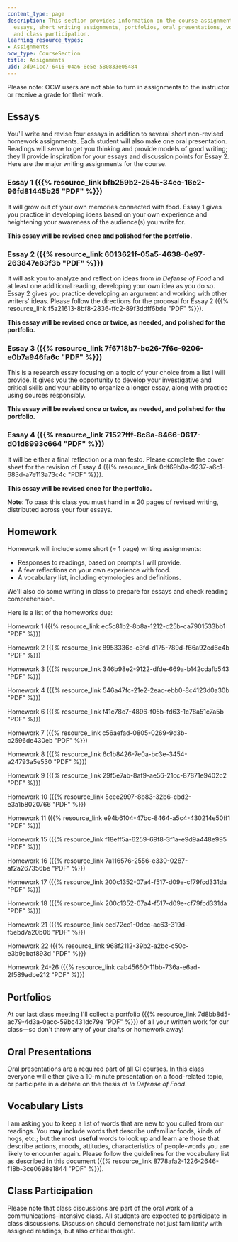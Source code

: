 ```yaml
---
content_type: page
description: This section provides information on the course assignments, including
  essays, short writing assignments, portfolios, oral presentations, vocabulary lsits,
  and class participation.
learning_resource_types:
- Assignments
ocw_type: CourseSection
title: Assignments
uid: 3d941cc7-6416-04a6-8e5e-580833e05484
---
```


Please note: OCW users are not able to turn in assignments to the instructor or receive a grade for their work.

Essays
------

You'll write and revise four essays in addition to several short non-revised homework assignments. Each student will also make one oral presentation. Readings will serve to get you thinking and provide models of good writing; they'll provide inspiration for your essays and discussion points for Essay 2. Here are the major writing assignments for the course.

### Essay 1 ({{% resource_link bfb259b2-2545-34ec-16e2-96fd81445b25 "PDF" %}})

It will grow out of your own memories connected with food. Essay 1 gives you practice in developing ideas based on your own experience and heightening your awareness of the audience(s) you write for.

**This essay will be revised once and polished for the portfolio.**

### Essay 2 ({{% resource_link 6013621f-05a5-4638-0e97-263847e83f3b "PDF" %}})

It will ask you to analyze and reflect on ideas from _In_ _Defense of Food_ and at least one additional reading, developing your own idea as you do so. Essay 2 gives you practice developing an argument and working with other writers' ideas. Please follow the directions for the proposal for Essay 2 ({{% resource_link f5a21613-8bf8-2836-ffc2-89f3ddff6bde "PDF" %}}).

**This essay will be revised once or twice, as needed, and polished for the portfolio.**

### Essay 3 ({{% resource_link 7f6718b7-bc26-7f6c-9206-e0b7a946fa6c "PDF" %}})

This is a research essay focusing on a topic of your choice from a list I will provide. It gives you the opportunity to develop your investigative and critical skills and your ability to organize a longer essay, along with practice using sources responsibly.

**This essay will be revised once or twice, as needed, and polished for the portfolio.**

### Essay 4 ({{% resource_link 71527fff-8c8a-8466-0617-d01d8993c664 "PDF" %}})

It will be either a final reflection or a manifesto. Please complete the cover sheet for the revision of Essay 4 ({{% resource_link 0df69b0a-9237-a6c1-683d-a7e113a73c4c "PDF" %}}).

**This essay will be revised once for the portfolio.**

**Note**: To pass this class you must hand in ≥ 20 pages of revised writing, distributed across your four essays.

Homework
--------

Homework will include some short (≈ 1 page) writing assignments:

*   Responses to readings, based on prompts I will provide.
*   A few reflections on your own experience with food.
*   A vocabulary list, including etymologies and definitions.

We'll also do some writing in class to prepare for essays and check reading comprehension.

Here is a list of the homeworks due:

Homework 1 ({{% resource_link ec5c81b2-8b8a-1212-c25b-ca7901533bb1 "PDF" %}})

Homework 2 ({{% resource_link 8953336c-c3fd-d175-789d-f66a92ed6e4b "PDF" %}})

Homework 3 ({{% resource_link 346b98e2-9122-dfde-669a-b142cdafb543 "PDF" %}})

Homework 4 ({{% resource_link 546a47fc-21e2-2eac-ebb0-8c4123d0a30b "PDF" %}})

Homework 6 ({{% resource_link f41c78c7-4896-f05b-fd63-1c78a51c7a5b "PDF" %}})

Homework 7 ({{% resource_link c56aefad-0805-0269-9d3b-c2596de430eb "PDF" %}})

Homework 8 ({{% resource_link 6c1b8426-7e0a-bc3e-3454-a24793a5e530 "PDF" %}})

Homework 9 ({{% resource_link 29f5e7ab-8af9-ae56-21cc-87871e9402c2 "PDF" %}})

Homework 10 ({{% resource_link 5cee2997-8b83-32b6-cbd2-e3a1b8020766 "PDF" %}})

Homework 11 ({{% resource_link e94b6104-47bc-8464-a5c4-430214e50ff1 "PDF" %}})

Homework 15 ({{% resource_link f18eff5a-6259-69f8-3f1a-e9d9a448e995 "PDF" %}})

Homework 16 ({{% resource_link 7a116576-2556-e330-0287-af2a267356be "PDF" %}})

Homework 17 ({{% resource_link 200c1352-07a4-f517-d09e-cf79fcd331da "PDF" %}})

Homework 18 ({{% resource_link 200c1352-07a4-f517-d09e-cf79fcd331da "PDF" %}})

Homework 21 ({{% resource_link ced72ce1-0dcc-ac63-319d-f5ebd7a20b06 "PDF" %}})

Homework 22 ({{% resource_link 968f2112-39b2-a2bc-c50c-e3b9abaf893d "PDF" %}})

Homework 24-26 ({{% resource_link cab45660-11bb-736a-e6ad-2f589adbe212 "PDF" %}})

Portfolios
----------

At our last class meeting I'll collect a portfolio ({{% resource_link 7d8bb8d5-ac79-4d3a-0acc-59bc431dc79e "PDF" %}}) of all your written work for our class—so don't throw any of your drafts or homework away!

Oral Presentations
------------------

Oral presentations are a required part of all CI courses. In this class everyone will either give a 10-minute presentation on a food-related topic, or participate in a debate on the thesis of _In Defense of Food_.

Vocabulary Lists
----------------

I am asking you to keep a list of words that are new to you culled from our readings. You **may** include words that describe unfamiliar foods, kinds of hogs, etc.; but the most **useful** words to look up and learn are those that describe actions, moods, attitudes, characteristics of people-words you are likely to encounter again. Please follow the guidelines for the vocabulary list as described in this document ({{% resource_link 8778afa2-1226-2646-f18b-3ce0698e1844 "PDF" %}}).

Class Participation
-------------------

Please note that class discussions are part of the oral work of a communications-intensive class. All students are expected to participate in class discussions. Discussion should demonstrate not just familiarity with assigned readings, but also critical thought.